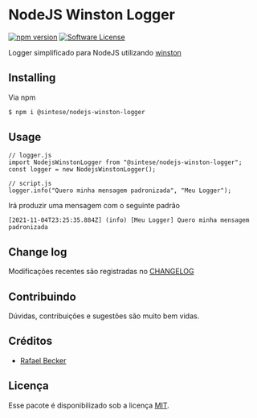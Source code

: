 # NodeJS Winston Logger

[![npm version](https://badge.fury.io/js/%40sintese%2Fnodejs-winston-logger.svg)](https://badge.fury.io/js/%40sintese%2Fnodejs-winston-logger)
[![Software License][ico-license]](LICENSE.md)

Logger simplificado para NodeJS utilizando [winston](https://github.com/winstonjs/winston)

## Installing

Via npm

``` bash
$ npm i @sintese/nodejs-winston-logger
```

## Usage

``` nodejs
// logger.js
import NodejsWinstonLogger from "@sintese/nodejs-winston-logger";
const logger = new NodejsWinstonLogger();

// script.js
logger.info("Quero minha mensagem padronizada", "Meu Logger");
```

Irá produzir uma mensagem com o seguinte padrão

```
[2021-11-04T23:25:35.884Z] (info) [Meu Logger] Quero minha mensagem padronizada
```

## Change log

Modificações recentes são registradas no [CHANGELOG](CHANGELOG.md)

## Contribuindo

Dúvidas, contribuições e sugestões são muito bem vidas.

## Créditos

- [Rafael Becker][link-author]

## Licença

Esse pacote é disponibilizado sob a licença [MIT](LICENSE.md).

[ico-license]: https://img.shields.io/badge/license-MIT-brightgreen.svg?style=flat-square
[link-author]: https://github.com/rafaelbeecker